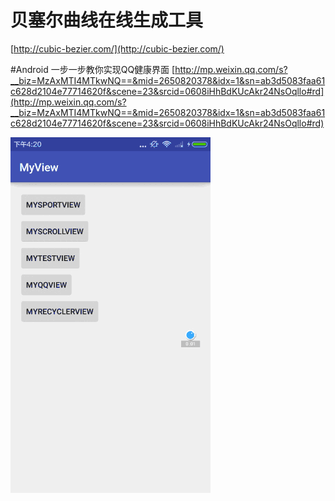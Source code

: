 # 贝塞尔曲线在线生成工具

[http://cubic-bezier.com/](http://cubic-bezier.com/)

#Android 一步一步教你实现QQ健康界面
[http://mp.weixin.qq.com/s?__biz=MzAxMTI4MTkwNQ==&mid=2650820378&idx=1&sn=ab3d5083faa61c628d2104e77714620f&scene=23&srcid=0608iHhBdKUcAkr24NsOqllo#rd](http://mp.weixin.qq.com/s?__biz=MzAxMTI4MTkwNQ==&mid=2650820378&idx=1&sn=ab3d5083faa61c628d2104e77714620f&scene=23&srcid=0608iHhBdKUcAkr24NsOqllo#rd)

![image](https://github.com/aishang5wpj/Study/raw/master/自定义View/贝塞尔曲线/qq健康.gif)
